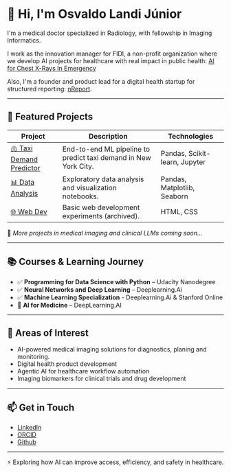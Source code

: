 # 👋 Hi, I'm Osvaldo Landi Júnior

I'm a medical doctor specialized in Radiology, with fellowship in Imaging Informatics.  

I work as the innovation manager for FIDI, a non-profit organization where we develop AI projects for healthcare with real impact in public health: [AI for Chest X-Rays In Emergency](https://epocanegocios.globo.com/inteligencia-artificial/ia-na-pratica/noticia/2025/05/ia-reduz-espera-de-resultado-de-raio-x-de-torax-de-uma-hora-para-5-minutos-em-pronto-socorro-do-hspe.ghtml)

Also, I'm a founder and product lead for a digital health startup for structured reporting: [nReport](https://www.ionic.health/nreport).

---

## 🧠 Featured Projects

| Project | Description | Technologies |
|--------|-------------|--------------|
| [🫁 Taxi Demand Predictor](https://github.com/osvlandi/taxi_demand_predictor) | End-to-end ML pipeline to predict taxi demand in New York City. | Pandas, Scikit-learn, Jupyter |
| [📊 Data Analysis](https://github.com/osvlandi/data_analysis) | Exploratory data analysis and visualization notebooks. | Pandas, Matplotlib, Seaborn |
| [🌐 Web Dev](https://github.com/osvlandi/web_dev) | Basic web development experiments (archived). | HTML, CSS |

🔧 *More projects in medical imaging and clinical LLMs coming soon...*

---

## 📚 Courses & Learning Journey

- ✅ **Programming for Data Science with Python** – Udacity Nanodegree
- ✅ **Neural Networks and Deep Learning** – Deeplearning.Ai
- ✅ **Machine Learning Specialization** - Deeplearning.Ai & Stanford Online
- 🔄 **AI for Medicine** – DeepLearning.AI   



---

## 🧭 Areas of Interest

- AI-powered medical imaging solutions for diagnostics, planing and monitoring.
- Digital health product development
- Agentic AI for healthcare workflow automation
- Imaging biomarkers for clinical trials and drug development 

---

## 📫 Get in Touch

- [LinkedIn](https://www.linkedin.com/feed/)
- [ORCID](https://orcid.org/0000-0002-8759-4475)
- [Github](https://github.com/osvlandi)

---

⚡ Exploring how AI can improve access, efficiency, and safety in healthcare.  
